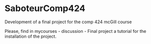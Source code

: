 # SaboteurComp424
Development of a final project for the comp 424 mcGill course

Please, find in mycourses - discussion - Final project a tutorial for the installation of the project.
